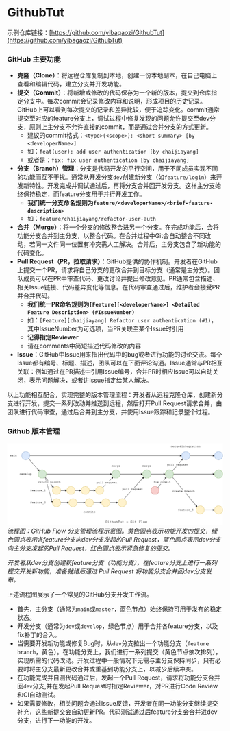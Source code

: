 # GithubTut
示例仓库链接：[https://github.com/yibagaozi/GithubTut](https://github.com/yibagaozi/GithubTut)

### GitHub 主要功能
- **克隆（Clone）**：将远程仓库复制到本地，创建一份本地副本，在自己电脑上查看和编辑代码，建立分支并开发功能​。
- **提交（Commit）**：将新增或修改的代码保存为一个新的版本，提交到仓库指定分支中。每次commit会记录修改内容和说明，形成项目的历史记录。GitHub上可以看到每次提交的记录和差异比较，便于追踪变化。commit通常提交至对应的feature分支上，调试过程中修复发现的问题允许提交至dev分支，原则上主分支不允许直接的commit，而是通过合并分支的方式更新。
  - 建议的commit格式：`<type>(<scope>): <short summary> [by <developerName>]`
  - 如：`feat(user): add user authentication [by chaijiayang]`
  - 或者是：`fix: fix user authentication [by chaijiayang]`
- **分支（Branch）管理**：分支是代码开发的平行空间，用于不同成员实现不同的功能而互不干扰。通常从开发分支`dev`创建新分支（如`feature/login`）来开发新特性。开发完成并调试通过后，再将分支合并回开发分支。这样主分支始终保持稳定，而feature分支用于并行开发工作。
  - **我们统一分支命名规则为`feature/<developerName>/<brief-feature-description>`**
  - 如：`feature/chaijiayang/refactor-user-auth`
- **合并（Merge）**：将一个分支的修改整合进另一个分支。在完成功能后，会将功能分支合并到主分支，以整合代码。在合并过程中Git会自动整合不同改动，若同一文件同一位置有冲突需人工解决。合并后，主分支包含了新功能的代码变化。
- **Pull Request（PR，拉取请求）**：GitHub提供的协作机制。开发者在GitHub上提交一个PR，请求将自己分支的更改合并到目标分支（通常是主分支）。团队成员可以在PR中审查代码、更改讨论并提出修改意见。PR通常包含描述、相关Issue链接、代码差异变化等信息。在代码审查通过后，维护者会接受PR并合并代码。
  - **我们统一PR命名规则为`[Feature][<developerName>] <Detailed Feature Description> (#IssueNumber)`**
  - 如：`[Feature][chaijiayang] Refactor user authentication (#1)`，其中IssueNumber为可选项，当PR关联至某个Issue时引用
  - **记得指定Reviewer**
  - 请在comments中简短描述代码修改的内容
- **Issue**：GitHub中Issue用来指出代码中的bug或者进行功能的讨论交流。每个Issue都有编号、标题、描述，团队可以在下面评论沟通。Issue通常与PR相互关联：例如通过在PR描述中引用Issue编号，合并PR时相应Issue可以自动关闭，表示问题解决，或者讲Issue指定给某人解决。
  
以上功能相互配合，实现完整的版本管理流程：开发者从远程克隆仓库，创建新分支进行开发，提交一系列改动并推送到远程，然后打开Pull Request请求合并，由团队进行代码审查，通过后合并到主分支，并使用Issue跟踪和记录整个过程。

### Github 版本管理

![pic1](/git_flow.png)
*流程图：GitHub Flow 分支管理流程示意图。黄色圆点表示功能开发的提交，绿色圆点表示各feature分支向dev分支发起的Pull Request，蓝色圆点表示dev分支向主分支发起的Pull Request，红色圆点表示紧急修复的提交。*

*开发者从dev分支创建新feature分支（功能分支），在feature分支上进行一系列提交开发新功能，准备就绪后通过 Pull Request 将功能分支合并回dev分支发布。*

上述流程图展示了一个常见的GitHub分支开发工作流。
- 首先，主分支（通常为`main`或`master`，蓝色节点）始终保持可用于发布的稳定状态。
- 开发分支（通常为`dev`或`develop`，绿色节点）用于合并各feature分支，以及fix补丁的合入。
- 当需要开发新功能或修复Bug时，从`dev`分支拉出一个功能分支（`feature branch`，黄色）。在功能分支上，我们进行一系列提交（黄色节点依次排列），实现所需的代码改动。开发过程中一般情况下无需与主分支保持同步，只有必要时将主分支最新更改合并或重基到功能分支上，以减少后续冲突。
- 在功能完成并自测代码通过后，发起一个Pull Request，请求将功能分支合并回`dev`分支,并在发起Pull Request时指定Reviewer，对PR进行Code Review和CI自动测试。
- 如果需要修改，相关问题会通过Issue反馈，开发者在同一功能分支继续提交补充，这些新提交会自动更新PR。代码测试通过后feature分支会合并进dev分支，进行下一功能的开发。

